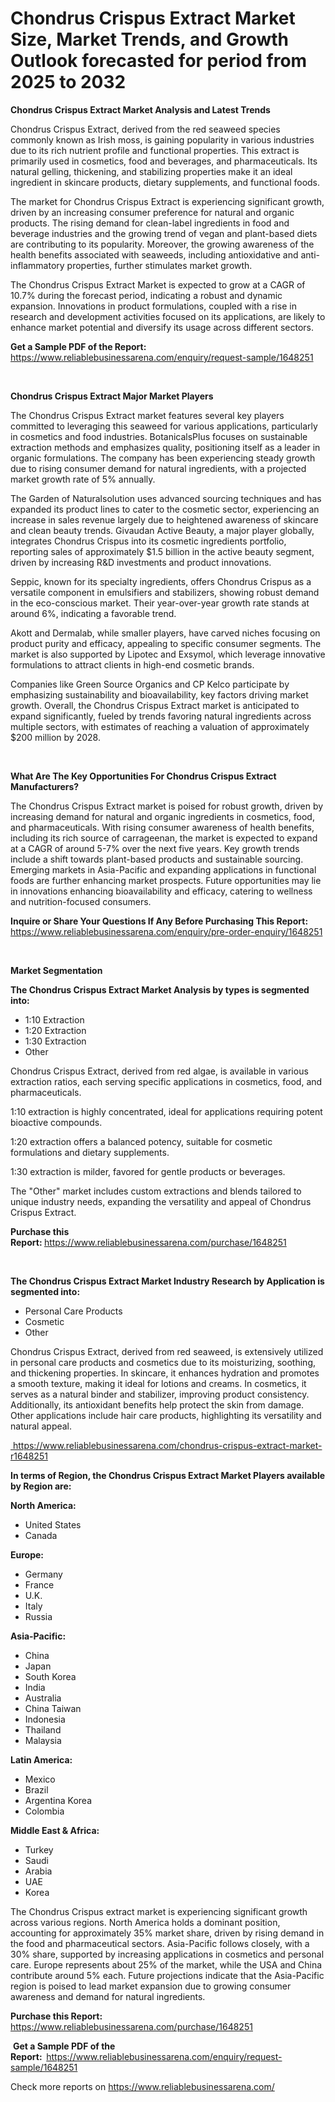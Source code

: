 <p><h1>Chondrus Crispus Extract Market Size, Market Trends, and Growth Outlook forecasted for period from 2025 to 2032</h1></p><p><strong>Chondrus Crispus Extract Market Analysis and Latest Trends</strong></p>
<p><p>Chondrus Crispus Extract, derived from the red seaweed species commonly known as Irish moss, is gaining popularity in various industries due to its rich nutrient profile and functional properties. This extract is primarily used in cosmetics, food and beverages, and pharmaceuticals. Its natural gelling, thickening, and stabilizing properties make it an ideal ingredient in skincare products, dietary supplements, and functional foods.</p><p>The market for Chondrus Crispus Extract is experiencing significant growth, driven by an increasing consumer preference for natural and organic products. The rising demand for clean-label ingredients in food and beverage industries and the growing trend of vegan and plant-based diets are contributing to its popularity. Moreover, the growing awareness of the health benefits associated with seaweeds, including antioxidative and anti-inflammatory properties, further stimulates market growth.</p><p>The Chondrus Crispus Extract Market is expected to grow at a CAGR of 10.7% during the forecast period, indicating a robust and dynamic expansion. Innovations in product formulations, coupled with a rise in research and development activities focused on its applications, are likely to enhance market potential and diversify its usage across different sectors.</p></p>
<p><strong>Get a Sample PDF of the Report:&nbsp;</strong> <a href="https://www.reliablebusinessarena.com/enquiry/request-sample/1648251?utm_campaign=3558&utm_medium=2&utm_source=Github&utm_content=ia&utm_term=25032025&utm_id=chondrus-crispus-extract">https://www.reliablebusinessarena.com/enquiry/request-sample/1648251</a></p>
<p>&nbsp;</p>
<p><strong>Chondrus Crispus Extract Major Market Players</strong></p>
<p><p>The Chondrus Crispus Extract market features several key players committed to leveraging this seaweed for various applications, particularly in cosmetics and food industries. BotanicalsPlus focuses on sustainable extraction methods and emphasizes quality, positioning itself as a leader in organic formulations. The company has been experiencing steady growth due to rising consumer demand for natural ingredients, with a projected market growth rate of 5% annually.</p><p>The Garden of Naturalsolution uses advanced sourcing techniques and has expanded its product lines to cater to the cosmetic sector, experiencing an increase in sales revenue largely due to heightened awareness of skincare and clean beauty trends. Givaudan Active Beauty, a major player globally, integrates Chondrus Crispus into its cosmetic ingredients portfolio, reporting sales of approximately $1.5 billion in the active beauty segment, driven by increasing R&D investments and product innovations.</p><p>Seppic, known for its specialty ingredients, offers Chondrus Crispus as a versatile component in emulsifiers and stabilizers, showing robust demand in the eco-conscious market. Their year-over-year growth rate stands at around 6%, indicating a favorable trend. </p><p>Akott and Dermalab, while smaller players, have carved niches focusing on product purity and efficacy, appealing to specific consumer segments. The market is also supported by Lipotec and Exsymol, which leverage innovative formulations to attract clients in high-end cosmetic brands.</p><p>Companies like Green Source Organics and CP Kelco participate by emphasizing sustainability and bioavailability, key factors driving market growth. Overall, the Chondrus Crispus Extract market is anticipated to expand significantly, fueled by trends favoring natural ingredients across multiple sectors, with estimates of reaching a valuation of approximately $200 million by 2028.</p></p>
<p>&nbsp;</p>
<p><strong>What Are The Key Opportunities For Chondrus Crispus Extract Manufacturers?</strong></p>
<p><p>The Chondrus Crispus Extract market is poised for robust growth, driven by increasing demand for natural and organic ingredients in cosmetics, food, and pharmaceuticals. With rising consumer awareness of health benefits, including its rich source of carrageenan, the market is expected to expand at a CAGR of around 5-7% over the next five years. Key growth trends include a shift towards plant-based products and sustainable sourcing. Emerging markets in Asia-Pacific and expanding applications in functional foods are further enhancing market prospects. Future opportunities may lie in innovations enhancing bioavailability and efficacy, catering to wellness and nutrition-focused consumers.</p></p>
<p><strong>Inquire or Share Your Questions If Any Before Purchasing This Report:</strong> <a href="https://www.reliablebusinessarena.com/enquiry/pre-order-enquiry/1648251?utm_campaign=3558&utm_medium=2&utm_source=Github&utm_content=ia&utm_term=25032025&utm_id=chondrus-crispus-extract">https://www.reliablebusinessarena.com/enquiry/pre-order-enquiry/1648251</a></p>
<p>&nbsp;</p>
<p><strong>Market Segmentation</strong></p>
<p><strong>The Chondrus Crispus Extract Market Analysis by types is segmented into:</strong></p>
<p><ul><li>1:10 Extraction</li><li>1:20 Extraction</li><li>1:30 Extraction</li><li>Other</li></ul></p>
<p><p>Chondrus Crispus Extract, derived from red algae, is available in various extraction ratios, each serving specific applications in cosmetics, food, and pharmaceuticals. </p><p>1:10 extraction is highly concentrated, ideal for applications requiring potent bioactive compounds. </p><p>1:20 extraction offers a balanced potency, suitable for cosmetic formulations and dietary supplements. </p><p>1:30 extraction is milder, favored for gentle products or beverages. </p><p>The "Other" market includes custom extractions and blends tailored to unique industry needs, expanding the versatility and appeal of Chondrus Crispus Extract.</p></p>
<p><strong>Purchase this Report:&nbsp;</strong><a href="https://www.reliablebusinessarena.com/purchase/1648251?utm_campaign=3558&utm_medium=2&utm_source=Github&utm_content=ia&utm_term=25032025&utm_id=chondrus-crispus-extract">https://www.reliablebusinessarena.com/purchase/1648251</a></p>
<p>&nbsp;</p>
<p><strong>The Chondrus Crispus Extract Market Industry Research by Application is segmented into:</strong></p>
<p><ul><li>Personal Care Products</li><li>Cosmetic</li><li>Other</li></ul></p>
<p><p>Chondrus Crispus Extract, derived from red seaweed, is extensively utilized in personal care products and cosmetics due to its moisturizing, soothing, and thickening properties. In skincare, it enhances hydration and promotes a smooth texture, making it ideal for lotions and creams. In cosmetics, it serves as a natural binder and stabilizer, improving product consistency. Additionally, its antioxidant benefits help protect the skin from damage. Other applications include hair care products, highlighting its versatility and natural appeal.</p></p>
<p><a href="https://www.reliablebusinessarena.com/chondrus-crispus-extract-market-r1648251?utm_campaign=3558&utm_medium=2&utm_source=Github&utm_content=ia&utm_term=25032025&utm_id=chondrus-crispus-extract">&nbsp;https://www.reliablebusinessarena.com/chondrus-crispus-extract-market-r1648251</a></p>
<p><strong>In terms of Region, the Chondrus Crispus Extract Market Players available by Region are:</strong></p>
<p>
    <p> <strong> North America: </strong>
        <ul>
            <li>United States</li>
            <li>Canada</li>
        </ul>
        </p> 
    <p> <strong> Europe: </strong>
        <ul>
            <li>Germany</li>
            <li>France</li>
            <li>U.K.</li>
            <li>Italy</li>
            <li>Russia</li>
        </ul>
        </p> 
    <p> <strong> Asia-Pacific: </strong>
        <ul>
            <li>China</li>
            <li>Japan</li>
            <li>South Korea</li>
            <li>India</li>
            <li>Australia</li>
            <li>China Taiwan</li>
            <li>Indonesia</li>
            <li>Thailand</li>
            <li>Malaysia</li>
        </ul>
        </p> 
    <p> <strong> Latin America: </strong>
        <ul>
            <li>Mexico</li>
            <li>Brazil</li>
            <li>Argentina Korea</li>
            <li>Colombia</li>
        </ul>
        </p> 
    <p> <strong> Middle East & Africa: </strong>
        <ul>
            <li>Turkey</li>
            <li>Saudi</li>
            <li>Arabia</li>
            <li>UAE</li>
            <li>Korea</li>
        </ul>
    </p>
    </p>
<p><p>The Chondrus Crispus extract market is experiencing significant growth across various regions. North America holds a dominant position, accounting for approximately 35% market share, driven by rising demand in the food and pharmaceutical sectors. Asia-Pacific follows closely, with a 30% share, supported by increasing applications in cosmetics and personal care. Europe represents about 25% of the market, while the USA and China contribute around 5% each. Future projections indicate that the Asia-Pacific region is poised to lead market expansion due to growing consumer awareness and demand for natural ingredients.</p></p>
<p><strong>Purchase this Report: </strong><a href="https://www.reliablebusinessarena.com/purchase/1648251?utm_campaign=3558&utm_medium=2&utm_source=Github&utm_content=ia&utm_term=25032025&utm_id=chondrus-crispus-extract">https://www.reliablebusinessarena.com/purchase/1648251</a></p>
<p>&nbsp;<strong>Get a Sample PDF of the Report:&nbsp;&nbsp;</strong><a href="https://www.reliablebusinessarena.com/enquiry/request-sample/1648251?utm_campaign=3558&utm_medium=2&utm_source=Github&utm_content=ia&utm_term=25032025&utm_id=chondrus-crispus-extract">https://www.reliablebusinessarena.com/enquiry/request-sample/1648251</a></p>
<p><strong></strong></p>
<p>Check more reports on <a href="https://www.reliablebusinessarena.com/?utm_campaign=3558&utm_medium=2&utm_source=Github&utm_content=ia&utm_term=25032025&utm_id=chondrus-crispus-extract">https://www.reliablebusinessarena.com/</a></p>
